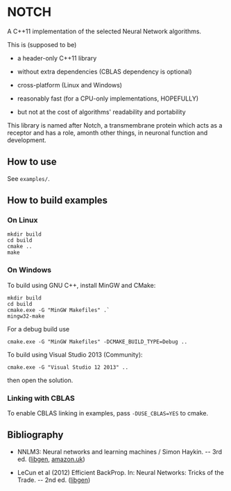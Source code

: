 NOTCH
=====

A C++11 implementation of the selected Neural Network algorithms.

This is (supposed to be)

 * a header-only C++11 library

 * without extra dependencies (CBLAS dependency is optional)

 * cross-platform (Linux and Windows)

 * reasonably fast (for a CPU-only implementations, HOPEFULLY)

 * but not at the cost of algorithms' readability and portability

This library is named after Notch, a transmembrane protein which acts as a
receptor and has a role, amonth other things, in neuronal function and
development.


How to use
----------

See `examples/`.


How to build examples
---------------------

### On Linux

```
mkdir build
cd build
cmake ..
make
```


### On Windows

To build using GNU C++, install MinGW and CMake:

```
mkdir build
cd build
cmake.exe -G "MinGW Makefiles" .`
mingw32-make
```

For a debug build use

```
cmake.exe -G "MinGW Makefiles" -DCMAKE_BUILD_TYPE=Debug ..
```

To build using Visual Studio 2013 (Community):

```
cmake.exe -G "Visual Studio 12 2013" ..
```

then open the solution.

### Linking with CBLAS

To enable CBLAS linking in examples, pass `-DUSE_CBLAS=YES` to cmake.


Bibliography
------------

 * NNLM3: Neural networks and learning machines / Simon Haykin. -- 3rd ed.
   ([libgen](http://libgen.org/book/index.php?md5=0239f16656e6e5e7db7aaa160cf9f854),
    [amazon.uk](http://www.amazon.co.uk/Neural-Networks-Learning-Machines-3rd/dp/8120340000/))

 * LeCun et al (2012) Efficient BackProp. In: Neural Networks: Tricks of the Trade. --
   2nd ed.
   ([libgen](http://libgen.org/book/index.php?md5=6b8768e619756f4e867282cfcec63f2e))

